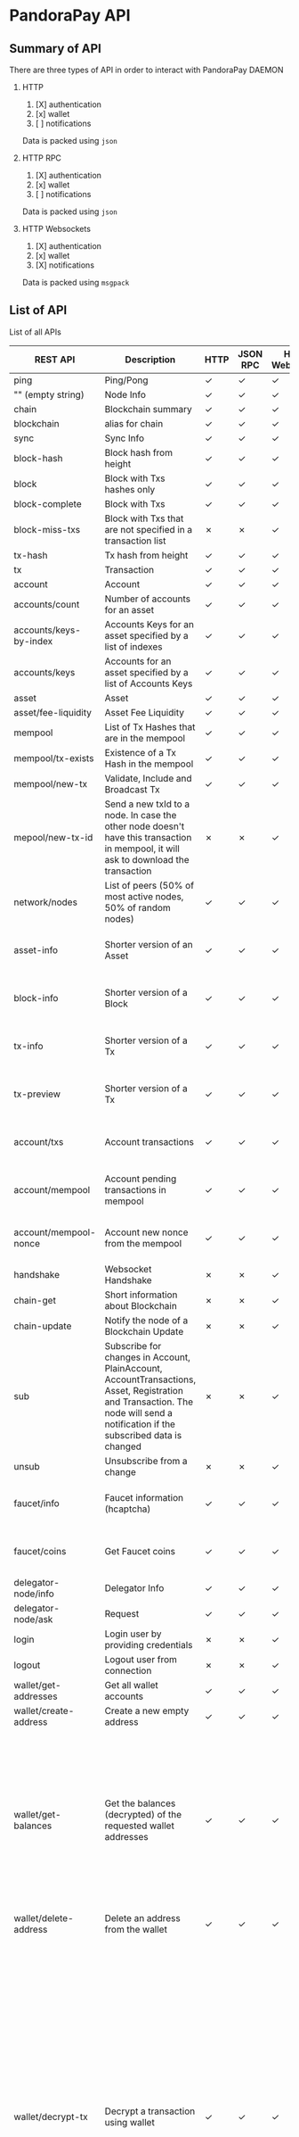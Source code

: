 # PandoraPay API

## Summary of API

There are three types of API in order to interact with PandoraPay DAEMON

1. HTTP
   1. [X] authentication
   2. [x] wallet
   3. [ ] notifications

   Data is packed using `json`

2. HTTP RPC 
   1. [X] authentication
   2. [x] wallet
   3. [ ] notifications
   
   Data is packed using `json`

3. HTTP Websockets
   1. [X] authentication
   2. [x] wallet
   3. [X] notifications

   Data is packed using `msgpack`

## List of API 

List of all APIs

| REST API               | Description                                                                                                                                                                   | HTTP | JSON RPC | HTTP Websocket | Requires Auth | Explanation                                                                                                                                                                                                                                                                                                                                                                                     |
|------------------------|-------------------------------------------------------------------------------------------------------------------------------------------------------------------------------|------|----------|----------------|---------------|-------------------------------------------------------------------------------------------------------------------------------------------------------------------------------------------------------------------------------------------------------------------------------------------------------------------------------------------------------------------------------------------------|
| ping                   | Ping/Pong                                                                                                                                                                     | ✓    | ✓        | ✓              |               |                                                                                                                                                                                                                                                                                                                                                                                                 |
| "" (empty string)      | Node Info                                                                                                                                                                     | ✓    | ✓        | ✓              |               |                                                                                                                                                                                                                                                                                                                                                                                                 |
| chain                  | Blockchain summary                                                                                                                                                            | ✓    | ✓        | ✓              |               |                                                                                                                                                                                                                                                                                                                                                                                                 |
| blockchain             | alias for chain                                                                                                                                                               | ✓    | ✓        | ✓              |               |                                                                                                                                                                                                                                                                                                                                                                                                 |
| sync                   | Sync Info                                                                                                                                                                     | ✓    | ✓        | ✓              |               |                                                                                                                                                                                                                                                                                                                                                                                                 |
| block-hash             | Block hash from height                                                                                                                                                        | ✓    | ✓        | ✓              |               |                                                                                                                                                                                                                                                                                                                                                                                                 |
| block                  | Block with Txs hashes only                                                                                                                                                    | ✓    | ✓        | ✓              |               |                                                                                                                                                                                                                                                                                                                                                                                                 |
| block-complete         | Block with Txs                                                                                                                                                                | ✓    | ✓        | ✓              |               |                                                                                                                                                                                                                                                                                                                                                                                                 |
| block-miss-txs         | Block with Txs that are not specified in a transaction list                                                                                                                   | ✗    | ✗        | ✓              |               | Used only for Consensus                                                                                                                                                                                                                                                                                                                                                                         |
| tx-hash                | Tx hash from height                                                                                                                                                           | ✓    | ✓        | ✓              |               |                                                                                                                                                                                                                                                                                                                                                                                                 |
| tx                     | Transaction                                                                                                                                                                   | ✓    | ✓        | ✓              |               |                                                                                                                                                                                                                                                                                                                                                                                                 |
| account                | Account                                                                                                                                                                       | ✓    | ✓        | ✓              |               |                                                                                                                                                                                                                                                                                                                                                                                                 |
| accounts/count         | Number of accounts for an asset                                                                                                                                               | ✓    | ✓        | ✓              |               |                                                                                                                                                                                                                                                                                                                                                                                                 |
| accounts/keys-by-index | Accounts Keys for an asset specified by a list of indexes                                                                                                                     | ✓    | ✓        | ✓              |               |                                                                                                                                                                                                                                                                                                                                                                                                 |
| accounts/keys          | Accounts for an asset specified by a list of Accounts Keys                                                                                                                    | ✓    | ✓        | ✓              |               |                                                                                                                                                                                                                                                                                                                                                                                                 |
| asset                  | Asset                                                                                                                                                                         | ✓    | ✓        | ✓              |               |                                                                                                                                                                                                                                                                                                                                                                                                 |
| asset/fee-liquidity    | Asset Fee Liquidity                                                                                                                                                           | ✓    | ✓        | ✓              |               |                                                                                                                                                                                                                                                                                                                                                                                                 |
| mempool                | List of Tx Hashes that are in the mempool                                                                                                                                     | ✓    | ✓        | ✓              |               |                                                                                                                                                                                                                                                                                                                                                                                                 |
| mempool/tx-exists      | Existence of a Tx Hash in the mempool                                                                                                                                         | ✓    | ✓        | ✓              |               |                                                                                                                                                                                                                                                                                                                                                                                                 |
| mempool/new-tx         | Validate, Include and Broadcast Tx                                                                                                                                            | ✓    | ✓        | ✓              |               |                                                                                                                                                                                                                                                                                                                                                                                                 |
| mepool/new-tx-id       | Send a new txId to a node. In case the other node doesn't have this transaction in mempool, it will ask to download the transaction                                           | ✗    | ✗        | ✓              |               |                                                                                                                                                                                                                                                                                                                                                                                                 |
| network/nodes          | List of peers (50% of most active nodes, 50% of random nodes)                                                                                                                 | ✓    | ✓        | ✓              |               |                                                                                                                                                                                                                                                                                                                                                                                                 |
| asset-info             | Shorter version of an Asset                                                                                                                                                   | ✓    | ✓        | ✓              |               | Requires --seed-wallet-nodes-info="true"                                                                                                                                                                                                                                                                                                                                                        |
| block-info             | Shorter version of a Block                                                                                                                                                    | ✓    | ✓        | ✓              |               | Requires --seed-wallet-nodes-info="true"                                                                                                                                                                                                                                                                                                                                                        |
| tx-info                | Shorter version of a Tx                                                                                                                                                       | ✓    | ✓        | ✓              |               | Requires --seed-wallet-nodes-info="true"                                                                                                                                                                                                                                                                                                                                                        |
| tx-preview             | Shorter version of a Tx                                                                                                                                                       | ✓    | ✓        | ✓              |               | Requires --seed-wallet-nodes-info="true"                                                                                                                                                                                                                                                                                                                                                        |
| account/txs            | Account transactions                                                                                                                                                          | ✓    | ✓        | ✓              |               | Requires --seed-wallet-nodes-info="true"                                                                                                                                                                                                                                                                                                                                                        |
| account/mempool        | Account pending transactions in mempool                                                                                                                                       | ✓    | ✓        | ✓              |               | Requires --seed-wallet-nodes-info="true"                                                                                                                                                                                                                                                                                                                                                        |
| account/mempool-nonce  | Account new nonce from the mempool                                                                                                                                            | ✓    | ✓        | ✓              |               | Requires --seed-wallet-nodes-info="true"                                                                                                                                                                                                                                                                                                                                                        |
| handshake              | Websocket Handshake                                                                                                                                                           | ✗    | ✗        | ✓              |               | Used only in websockets                                                                                                                                                                                                                                                                                                                                                                         |
| chain-get              | Short information about Blockchain                                                                                                                                            | ✗    | ✗        | ✓              |               | Used only for Consensus                                                                                                                                                                                                                                                                                                                                                                         |
| chain-update           | Notify the node of a Blockchain Update                                                                                                                                        | ✗    | ✗        | ✓              |               | Used only for Consensus                                                                                                                                                                                                                                                                                                                                                                         |
| sub                    | Subscribe for changes in Account, PlainAccount, AccountTransactions, Asset, Registration and Transaction. The node will send a notification if the subscribed data is changed | ✗    | ✗        | ✓              |               |                                                                                                                                                                                                                                                                                                                                                                                                 |
| unsub                  | Unsubscribe from a change                                                                                                                                                     | ✗    | ✗        | ✓              |               |                                                                                                                                                                                                                                                                                                                                                                                                 |
| faucet/info            | Faucet information (hcaptcha)                                                                                                                                                 | ✓    | ✓        | ✓              |               | Requires --faucet-testnet-enabled="true"                                                                                                                                                                                                                                                                                                                                                        |
| faucet/coins           | Get Faucet coins                                                                                                                                                              | ✓    | ✓        | ✓              |               | Requires --faucet-testnet-enabled="true"                                                                                                                                                                                                                                                                                                                                                        |
| delegator-node/info    | Delegator Info                                                                                                                                                                | ✓    | ✓        | ✓              |               | Requires                                                                                                                                                                                                                                                                                                                                                                                        |
| delegator-node/ask     | Request                                                                                                                                                                       | ✓    | ✓        | ✓              |               | Requires                                                                                                                                                                                                                                                                                                                                                                                        |
| login                  | Login user by providing credentials                                                                                                                                           | ✗    | ✗        | ✓              |               | Requires --auth-users                                                                                                                                                                                                                                                                                                                                                                           |
| logout                 | Logout user from connection                                                                                                                                                   | ✗    | ✗        | ✓              | !             | Requires --auth-users                                                                                                                                                                                                                                                                                                                                                                           |
| wallet/get-addresses   | Get all wallet accounts                                                                                                                                                       | ✓    | ✓        | ✓              | !             | Requires --auth-users                                                                                                                                                                                                                                                                                                                                                                           |
| wallet/create-address  | Create a new empty address                                                                                                                                                    | ✓    | ✓        | ✓              | !             | Requires --auth-users                                                                                                                                                                                                                                                                                                                                                                           |
| wallet/get-balances    | Get the balances (decrypted) of the requested wallet addresses                                                                                                                | ✓    | ✓        | ✓              | !             | It will load the balances and decrypt them. The decryption is a brute force algorithm that will check all balances until is found. Having an 8 decimal balance will take a few minutes! Requires --auth-users.                                                                                                                                                                                  |
| wallet/delete-address  | Delete an address from the wallet                                                                                                                                             | ✓    | ✓        | ✓              | !             | Requires --auth-users                                                                                                                                                                                                                                                                                                                                                                           |
| wallet/decrypt-tx      | Decrypt a transaction using wallet                                                                                                                                            | ✓    | ✓        | ✓              | !             | Will decrypt zether transaction and return Recipient Ring Position (if you are the sender), shared decrypted message and decrypted amount using Whisper protocol. The decrypted tx amount is checked fast by verifying only that the whisper amounts are indeed the real values. In case the whisper amount is wrong, the call will return false and report the amount 0. Requires --auth-users |


TODO: TCP

## Enable Authentication

To Set users and enable authentication use argument `--auth-users='[{"user": "username", "pass": "secret"}]'`

## Integration to a third party app

The best and the most efficient way is to use the PaymentID attribute
and require the paymentIDs for each transaction. Instead of having a newly created address for 
every user or product/good, you should use a new PaymentID. By using this 
PaymentID, you can distinguish which user paid for which product/good was paid for. Your 
app should check all transactions, verify that something has 
really received and based on the paymentID to link and identify the user who paid for or the product/good that was paid for.

## Examples of APIs

#### wallet/get-addresses
Request `curl http://127.0.0.1:5230/wallet/get-addresses?user=username&pass=password`

Output
```
{
    "version": 0,
    "encrypted": 0,
    "addresses": [ {
         "version": 0,
         "name": "Addr_0",
         "seedIndex": 0,
         "isMine": true,
         "privateKey": {
             "key": "82f9fa0ec4d13f39008ce2a8aab8169a6f1cf3a453b6f4ade19f36dcd675b175"
         },
         "registration": "16fb6f16f399dcd7dc1657444a033f80e9a7029e31fbaa4451f7b772c8703d7b0c117d768516a26707274ef595c084f7512582f00ee4d32359183b1a5cb3e8ce",
         "publicKey": "027140ac2fc222d87aee8dce2539b83aaa8882658cb23e9ebda18618361e5eb001",
         "balancesDecrypted": {
             "0000000000000000000000000000000000000000": {
                 "amount": 242927,                
             }
         },
         "addressEncoded": "PANDDEVAAJxQKwvwiLYeu6NziU5uDqqiIJljLI<nr2hhhg2Hl6wAQCT7qfa",
         "addressRegistrationEncoded": "PANDDEVAAJxQKwvwiLYeu6NziU5uDqqiIJljLI<nr2hhhg2Hl6wAQEKZR0gGenCYXf4jt<ZFx6<e7Nr0SIN9507FRvGT2jOIBGufNElj02S9aKZZ5G9FgmNN06oHjMgbiZRoYdW57NWvfkqfQ==",
         "delegatedStake": {
             "privateKey": {
                 "key": "3110c3e2c9bc8acb43bf930684adc96ffc83ed3795539ec106d8755464fe7b85"
             },
             "publicKey": "2cef23fc2b72689a1e1324a9da1e810972f42444f9b7f40a4fffe395f4d7190300",
             "lastKnownNonce": 0
         }
    }, ...
    ]
}
```

#### wallet/get-balances

Request Using PublicKey `curl http://127.0.0.1:5230/wallet/get-balances?list.0.publicKey=82f9fa0ec4d13f39008ce2a8aab8169a6f1cf3a453b6f4ade19f36dcd675b175&user=username&pass=password`

OR

Request Using Address `curl http://127.0.0.1:5230/wallet/get-balances?list.0.address=PANDDEVAAJxQKwvwiLYeu6NziU5uDqqiIJljLI<nr2hhhg2Hl6wAQCT7qfa&user=username&pass=password`

Output

```
{
    "results":[{
            "address": "PANDDEVABc3D9FePUuPADupO1p8jvtwEAVG5L3>sDttvmCw><jgAAABpTAR",
            "plainAcc": null,
            "balance":[ {
                    "balance": "15f8136864b1c06ebed9c03a006a61386d9d2c93310ff9758b7d3a5580a49a6d0018b822c42c27ad84d2971544d743417bb28ff7530f848e9d52c23598a665b01d01",
                    "amount": 65205984,
                    "asset": "0000000000000000000000000000000000000000"
                }
            ]
        }
    ]
}
```

**balance** is the ElGamal encrypted balance 

**amount** is the decrypted value.

WARNING! The decryting algorithm is a brute force. If you have more than 8 decimals values, it could take even a few minutes to decrypt the balance is case it was changed.

#### wallet/decrypt-tx

Request Using TxHash `curl http://127.0.0.1:5230/wallet/decrypt-tx?hash=74a4df703278811715d51c79645b57c6cae1d98c256a58c32dab2de60ddfd6b6&user=username&pass=password`

Output
```
{
   "decrypted":{
      "type":1,
      "zetherTx":{
         "payloads":[
            {
               "whisperSenderValid":true,
               "sentAmount":100703740,
               "whisperRecipientValid":false,
               "receivedAmount":0,
               "recipientIndex":9,
               "message":"546573746e657420466175636574205478"
            }
         ]
      }
   }
}
```

**whisperSenderValid** true if you were the sender and the whisper encrypted amount was successfully verified. In case the whisper is malformed it will return false.

**sentAmount**  amount if you were the sender and the whisper encrypted amount was successfully verified. In case the whisper is malformed it will return 0.

**recipientIndex** ring member position of the recipient if you were the sender

**whisperRecipientValid** true if you were the recipient and the whisper encrypted amount was successfully verified. In case the whisper is malformed it will return false.

**receivedAmount** amount if you were the recipient and the whisper encrypted amount was successfully verified. In case the whisper is malformed it will return 0.

**message** decrypted shared messaged

# DISCLAIMER:
This source code is released for research purposes only, with the intent of researching and studying a decentralized p2p network protocol.

PANDORAPAY IS AN OPEN SOURCE COMMUNITY DRIVEN RESEARCH PROJECT. THIS IS RESEARCH CODE PROVIDED TO YOU "AS IS" WITH NO WARRANTIES OF CORRECTNESS. IN NO EVENT SHALL THE CONTRIBUTORS BE LIABLE FOR ANY DIRECT, INDIRECT, INCIDENTAL, SPECIAL, EXEMPLARY, OR CONSEQUENTIAL DAMAGES. USE AT YOUR OWN RISK.

You may not use this source code for any illegal or unethical purpose; including activities which would give rise to criminal or civil liability.

Under no event shall the Licensor be responsible for the activities, or any misdeeds, conducted by the Licensee.